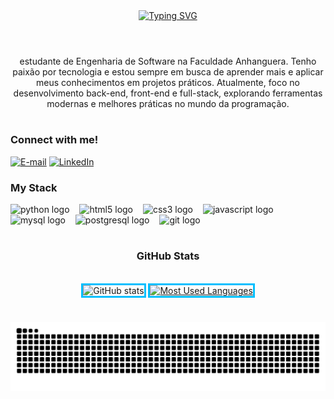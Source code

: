 <div align="center">
  <a href="https://git.io/typing-svg">
    <img src="https://readme-typing-svg.demolab.com?font=Fira+Code&weight=500&size=22&pause=1000&color=00BFFF&center=true&vCenter=true&random=false&width=524&lines=%E2%8A%B9+Welcome+to+my+profile!+%CB%99%E1%B5%95%CB%99+%E2%8A%B9+" alt="Typing SVG">
  </a>
</div>

<img align="center" alt="" src="./">

#

<p align="center">estudante de Engenharia de Software na Faculdade Anhanguera. Tenho paixão por tecnologia e estou sempre em busca de aprender mais e aplicar meus conhecimentos em projetos práticos. Atualmente, foco no desenvolvimento back-end, front-end e full-stack, explorando ferramentas modernas e melhores práticas no mundo da programação.
  
#

<img align="right" alt="" height="190px" src="./src/study.gif">

<h3 align="left">Connect with me!</h3>

[![E-mail](https://img.shields.io/badge/-Email-000?style=for-the-badge&logo=microsoft-outlook&logoColor=00BFFF&color:FFF)](mailto:meduardacardoso.121@gmail.com)
[![LinkedIn](https://img.shields.io/badge/-LinkedIn-000?style=for-the-badge&logo=linkedin&logoColor=00BFFF&color:FFF)](https://www.linkedin.com/in/adrian-kaua/)

<h3 align="left">My Stack</h3>

<div align="left">
  <img src="https://cdn.jsdelivr.net/gh/devicons/devicon/icons/python/python-original.svg" height="25" alt="python logo" />
  <img width="8" />
  <img src="https://cdn.jsdelivr.net/gh/devicons/devicon/icons/html5/html5-original.svg" height="25" alt="html5 logo"  />
  <img width="8" />
  <img src="https://cdn.jsdelivr.net/gh/devicons/devicon/icons/css3/css3-original.svg" height="25" alt="css3 logo"  />
  <img width="8" />
  <img src="https://cdn.jsdelivr.net/gh/devicons/devicon/icons/javascript/javascript-plain.svg" height="25" alt="javascript logo"  />
  <img width="8" />
  <img src="https://cdn.jsdelivr.net/gh/devicons/devicon/icons/mysql/mysql-original.svg" height="25" alt="mysql logo"  />
  <img width="8" />
  <img src="https://cdn.jsdelivr.net/gh/devicons/devicon/icons/postgresql/postgresql-original.svg" height="25" alt="postgresql logo"  />
  <img width="8" />
  <img src="https://cdn.jsdelivr.net/gh/devicons/devicon/icons/git/git-original.svg" height="25" alt="git logo" />
  <img width="8" />

</div>

#

<div style="text-align: center;" align="center">
  <h3>GitHub Stats</h3>
  <br>
  <img src="https://github-readme-stats-git-masterrstaa-rickstaa.vercel.app/api?username=mari4souza&hide_title=true&show_icons=true&include_all_commits=false&count_private=true&line_height=25&hide=issues&bg_color=000&title_color=00BFFF&text_color=FFF&border_radius=3&border_color=00BFFF&icon_color=00BFFF&theme=jolly" alt="GitHub stats" style="border: 3px solid #00BFFF;">

  <a href="https://github.com/mari4souza/github-readme-stats">
    <img src="https://github-readme-stats-git-masterrstaa-rickstaa.vercel.app/api/top-langs/?username=mari4souza&line_height=10&card_width=290&layout=compact&hide_title=false&count_private=true&langs_count=4&show_icons=true&title_color=00BFFF&hide=html,scss,less&bg_color=000&text_color=8B8B8B&border_radius=3&border_color=00BFFF&count_private=true" alt="Most Used Languages" style="border: 3px solid #00BFFF;">
  </a>
</div>


#

<div align="center">
  <picture>
    <source media="(prefers-color-scheme: dark)" srcset="https://raw.githubusercontent.com/AdrianKoll/AdrianKoll/output/github-contribution-grid-snake-dark.svg?color_snake=00008B&color_bg=0000FF">
    <source media="(prefers-color-scheme: light)" srcset="https://raw.githubusercontent.com/AdrianKoll/AdrianKoll/output/github-contribution-grid-snake.svg?color_snake=00008B&color_bg=0000FF">
    <img alt="github contribution grid snake animation" src="https://raw.githubusercontent.com/AdrianKoll/AdrianKoll/output/github-contribution-grid-snake.svg?color_snake=00008B&color_bg=0000FF">
  </picture>
</div>
